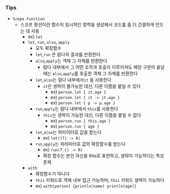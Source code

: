 ### Tips

* `Scope Function`
  * 스코프 펑션이란 함수의 일시적인 영역을 생성해서 코드를 좀 더 간결하게 만드는 데 사용
    * ex) `let`
    * `let`, `run`, `also`, `apply`
      * 모두 확장함수
      * `let`,`run` 은 람다의 결과를 반환한다
      * `also`,`apply`는 객체 그 자체를 반환한다
        * 람다 내부에서 그 어떤 조작과 호출이 이루어져도 해당 구문이 끝날 때는 `also`,`apply`를 호출한 객체 그 자체를 반환한다
      * `let`,`also`는 람다 내부에서`it` 을 사용한다
        * `it`은 생략이 불가능한 대신, 다른 이름을 붙일 수 있다
          * ex) `person.let { it.age }`
          * ex) `person.let { it -> it.age }`
          * ex) `person.let { p -> p.age }`
      * `run`,`apply`는 람다 내부에서 `this`를 사용한다
        * `this`는 생략이 가능한 대신, 다른 이름을 붙일 수 없다
          * ex) `person.run { this.age }`
          * ex) `person.run { age }`
      * `let`,`also`는 파라미터로 값을 받는다
        * ex) `let((T) -> R)`
      * `run`,`apply`는 파라미터로 값의 확장함수를 받는다
        * ex) `run(T.() -> R)`
        * 확장 함수는 본인 자신을 this로 표현하고, 생략이 가능하다는 특성 존재
    * `with`
      * 확장함수가 아니다
      * `this` 키워드로 객체 내부 접근 가능하며, `this` 키워드 생략이 가능하다
      * ex) `with(person) {println(name) println(age)}`
